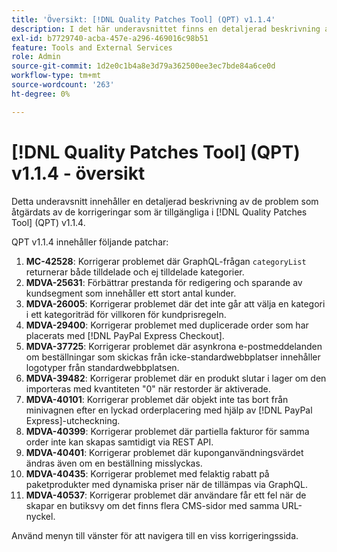 ```yaml
---
title: 'Översikt: [!DNL Quality Patches Tool] (QPT) v1.1.4'
description: I det här underavsnittet finns en detaljerad beskrivning av de problem som åtgärdats av de korrigeringar som finns i  [!DNL Quality Patches Tool] (QPT) v1.1.4.
exl-id: b7729740-acba-457e-a296-469016c98b51
feature: Tools and External Services
role: Admin
source-git-commit: 1d2e0c1b4a8e3d79a362500ee3ec7bde84a6ce0d
workflow-type: tm+mt
source-wordcount: '263'
ht-degree: 0%

---
```


# [!DNL Quality Patches Tool] (QPT) v1.1.4 - översikt

Detta underavsnitt innehåller en detaljerad beskrivning av de problem som åtgärdats av de korrigeringar som är tillgängliga i [!DNL Quality Patches Tool] (QPT) v1.1.4.

QPT v1.1.4 innehåller följande patchar:

1. **MC-42528**: Korrigerar problemet där GraphQL-frågan `categoryList` returnerar både tilldelade och ej tilldelade kategorier.
1. **MDVA-25631**: Förbättrar prestanda för redigering och sparande av kundsegment som innehåller ett stort antal kunder.
1. **MDVA-26005**: Korrigerar problemet där det inte går att välja en kategori i ett kategoriträd för villkoren för kundprisregeln.
1. **MDVA-29400**: Korrigerar problemet med duplicerade order som har placerats med [!DNL PayPal Express Checkout].
1. **MDVA-37725**: Korrigerar problemet där asynkrona e-postmeddelanden om beställningar som skickas från icke-standardwebbplatser innehåller logotyper från standardwebbplatsen.
1. **MDVA-39482**: Korrigerar problemet där en produkt slutar i lager om den importeras med kvantiteten &quot;0&quot; när restorder är aktiverade.
1. **MDVA-40101**: Korrigerar problemet där objekt inte tas bort från minivagnen efter en lyckad orderplacering med hjälp av [!DNL PayPal Express]-utcheckning.
1. **MDVA-40399**: Korrigerar problemet där partiella fakturor för samma order inte kan skapas samtidigt via REST API.
1. **MDVA-40401**: Korrigerar problemet där kuponganvändningsvärdet ändras även om en beställning misslyckas.
1. **MDVA-40435**: Korrigerar problemet med felaktig rabatt på paketprodukter med dynamiska priser när de tillämpas via GraphQL.
1. **MDVA-40537**: Korrigerar problemet där användare får ett fel när de skapar en butiksvy om det finns flera CMS-sidor med samma URL-nyckel.

Använd menyn till vänster för att navigera till en viss korrigeringssida.
